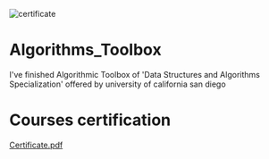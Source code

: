![certificate](https://user-images.githubusercontent.com/64365635/117861126-61752000-b291-11eb-865d-be8a3203fe15.PNG)
# Algorithms_Toolbox
I've finished Algorithmic Toolbox of 'Data Structures and Algorithms Specialization' offered by university of california san diego
# Courses certification
[Certificate.pdf](https://github.com/MoRamdan11/Algorithms_Toolbox/files/6461020/Certificate.pdf)
